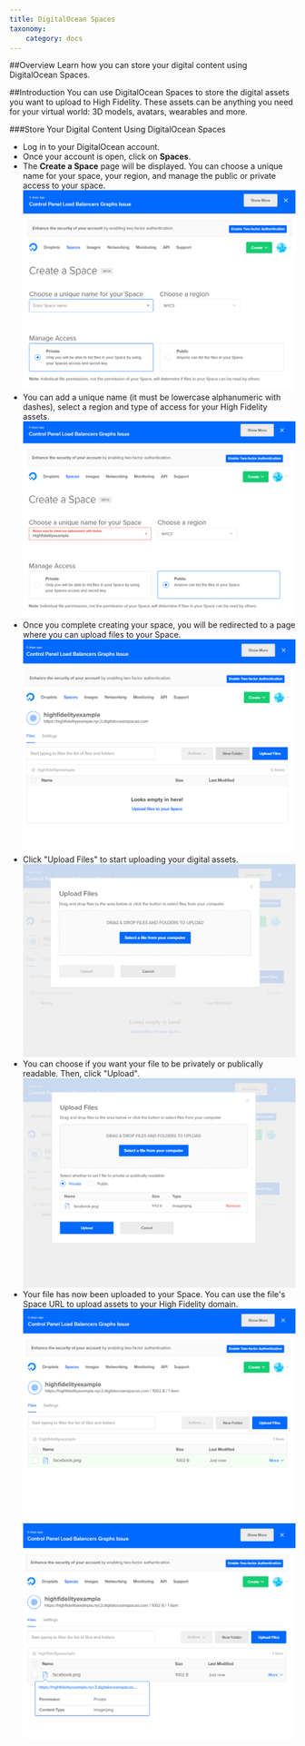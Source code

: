 ```yaml
---
title: DigitalOcean Spaces
taxonomy:
    category: docs
---
```


##Overview
Learn how you can store your digital content using DigitalOcean Spaces.

##Introduction
You can use DigitalOcean Spaces to store the digital assets you want to upload to High Fidelity. These assets can be anything you need for your virtual world: 3D models, avatars, wearables and more.

###Store Your Digital Content Using DigitalOcean Spaces

* Log in to your DigitalOcean account.
* Once your account is open, click on **Spaces**.
* The **Create a Space** page will be displayed. You can choose a unique name for your space, your region, and manage the public or private access to your space. ![](dgo-spcs-1.png)
* You can add a unique name (it must be lowercase alphanumeric with dashes), select a region and type of access for your High Fidelity assets. ![](dgo-spcs-2.png)
* Once you complete creating your space, you will be redirected to a page where you can upload files to your Space. ![](dgo-spcs-3.png)
* Click "Upload Files" to start uploading your digital assets. ![](dgo-spcs-4.png)
* You can choose if you want your file to be privately or publically readable. Then, click "Upload".![](dgo-spcs-5.png)
* Your file has now been uploaded to your Space. You can use the file's Space URL to upload assets to your High Fidelity domain. ![](dgo-spcs-6.png) ![](dgo-spcs-7.png)

